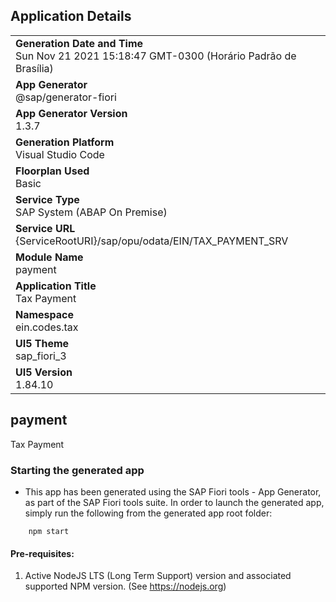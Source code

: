 ## Application Details
|               |
| ------------- |
|**Generation Date and Time**<br>Sun Nov 21 2021 15:18:47 GMT-0300 (Horário Padrão de Brasília)|
|**App Generator**<br>@sap/generator-fiori|
|**App Generator Version**<br>1.3.7|
|**Generation Platform**<br>Visual Studio Code|
|**Floorplan Used**<br>Basic|
|**Service Type**<br>SAP System (ABAP On Premise)|
|**Service URL**<br>{ServiceRootURI}/sap/opu/odata/EIN/TAX_PAYMENT_SRV
|**Module Name**<br>payment|
|**Application Title**<br>Tax Payment|
|**Namespace**<br>ein.codes.tax|
|**UI5 Theme**<br>sap_fiori_3|
|**UI5 Version**<br>1.84.10|

## payment

Tax Payment

### Starting the generated app

-   This app has been generated using the SAP Fiori tools - App Generator, as part of the SAP Fiori tools suite.  In order to launch the generated app, simply run the following from the generated app root folder:

```
    npm start
```

#### Pre-requisites:

1. Active NodeJS LTS (Long Term Support) version and associated supported NPM version.  (See https://nodejs.org)


